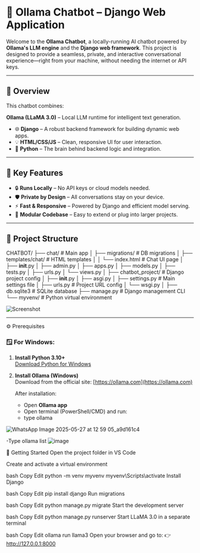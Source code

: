 # 🤖 Ollama Chatbot – Django Web Application

Welcome to the **Ollama Chatbot**, a locally-running AI chatbot powered by **Ollama's LLM engine** and the **Django web framework**. This project is designed to provide a seamless, private, and interactive conversational experience—right from your machine, without needing the internet or API keys.

---

## 🚀 Overview

This chatbot combines:

 **Ollama (LLaMA 3.0)** – Local LLM runtime for intelligent text generation.
- 🌐 **Django** – A robust backend framework for building dynamic web apps.
- 💡 **HTML/CSS/JS** – Clean, responsive UI for user interaction.
- 🐍 **Python** – The brain behind backend logic and integration.

---

## 🌟 Key Features

- 🔒 **Runs Locally** – No API keys or cloud models needed.
- 🛡️ **Private by Design** – All conversations stay on your device.
- ⚡ **Fast & Responsive** – Powered by Django and efficient model serving.
- 🧩 **Modular Codebase** – Easy to extend or plug into larger projects.

---

## 📂 Project Structure

CHATBOT/
├── chat/                          # Main app
│   ├── migrations/                # DB migrations
│   ├── templates/chat/           # HTML templates
│   │   └── index.html             # Chat UI page
│   ├── __init__.py
│   ├── admin.py
│   ├── apps.py
│   ├── models.py
│   ├── tests.py
│   ├── urls.py
│   └── views.py
│
├── chatbot_project/              # Django project config
│   ├── __init__.py
│   ├── asgi.py
│   ├── settings.py               # Main settings file
│   ├── urls.py                   # Project URL config
│   └── wsgi.py
│
├── db.sqlite3                    # SQLite database
├── manage.py                     # Django management CLI
└── myvenv/                       # Python virtual environment



![Screenshot](https://github.com/user-attachments/assets/03c4599e-afcb-4512-b742-e2b573aa0450)

---

⚙️ Prerequisites

### 🪟 For Windows:

1. **Install Python 3.10+**  
   [Download Python for Windows](https://www.python.org/downloads/windows/)

2. **Install Ollama (Windows)**  
   Download from the official site: [https://ollama.com](https://ollama.com)

   After installation:
   - Open **Ollama app** 
   - Open terminal (PowerShell/CMD) and run:
   - type ollama
        

![WhatsApp Image 2025-05-27 at 12 59 05_a9d161c4](https://github.com/user-attachments/assets/b5e9dd4f-43a3-41ac-8316-1ffe86ee6161)

-Type ollama list
![image](https://github.com/user-attachments/assets/5cda1319-2364-48e2-9f88-88a29915d0e9)

🔧 Getting Started
Open the project folder in VS Code

Create and activate a virtual environment

bash
Copy
Edit
python -m venv myvenv
myvenv\Scripts\activate
Install Django

bash
Copy
Edit
pip install django
Run migrations

bash
Copy
Edit
python manage.py migrate
Start the development server

bash
Copy
Edit
python manage.py runserver
Start LLaMA 3.0 in a separate terminal

bash
Copy
Edit
ollama run llama3
Open your browser and go to:
👉 http://127.0.0.1:8000

